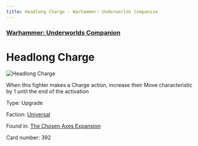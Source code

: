 ```yaml
---
title: Headlong Charge - Warhammer: Underworlds Companion
---
```


### [Warhammer: Underworlds Companion](https://guidokessels.github.io/wh-underworlds)

  

# Headlong Charge

![Headlong Charge](https://warhammerunderworlds.com/wp-content/uploads/sites/6/2018/02/392_ENG.png)

When this fighter makes a Charge action, increase their Move characteristic by 1 until the end of the activation

Type: Upgrade

Faction: [Universal](https://guidokessels.github.io/wh-underworlds/factions/universal)

Found in: [The Chosen Axes Expansion](https://guidokessels.github.io/wh-underworlds/locations/the-chosen-axes-expansion)

Card number: 392
